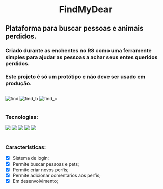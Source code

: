 <h1 align="center"> FindMyDear </h1>

## Plataforma para buscar pessoas e animais perdidos.
### Criado durante as enchentes no RS como uma ferramente simples para ajudar as pessoas a achar seus entes queridos perdidos.
### Este projeto é só um protótipo e não deve ser usado em produção.

##

![find](https://github.com/plotzZzky/FindMyDear/assets/12895974/314ec7f1-18ab-4d43-a4e2-d698876b44da)
![find_b](https://github.com/plotzZzky/FindMyDear/assets/12895974/2f5786ee-8047-4548-89b5-99be5724e2a4)
![find_c](https://github.com/plotzZzky/FindMyDear/assets/12895974/9b6b9168-5afc-4752-a0d7-7d1fff09f7e1)

#

<span>
  <h3> Tecnologias: </h3>
  <img src="https://img.shields.io/badge/Django-092E20?style=for-the-badge&logo=django&logoColor=green" />
  <img src="https://img.shields.io/badge/django%20rest-ff1709?style=for-the-badge&logo=django&logoColor=white" />
  <img src="https://img.shields.io/badge/PostgreSQL-316192?style=for-the-badge&logo=postgresql&logoColor=white" />
  <img src="https://img.shields.io/badge/React-20232A?style=for-the-badge&logo=react&logoColor=61DAFB" />
  <img src="https://img.shields.io/badge/Next-black?style=for-the-badge&logo=next.js&logoColor=white" />
</span>

#

### Caracteristicas:

- [x] Sistema de login;
- [x] Permite buscar pessoas e pets;
- [x] Permite criar novos perfis;
- [x] Permite adicionar comentarios aos perfis;  
- [x] Em desenvolvimento;
